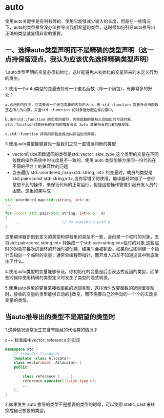 # auto
使用auto关键字是有利有弊的，使用它能够减少输入的长度，但是在一些情况下，auto的类型推导没办法推导出我们希望的类型，这时候如何引导auto推导出正确的类型就显得非常的重要。

## 一、选择auto类型声明而不是精确的类型声明（这一点持保留观点，我认为应该优先选择精确类型声明）

1.auto类型声明的变量必须初始化，这样能避免未初始化的变量带来的未定义行为的发生。

2.使用一个auto类型的变量去持有一个匿名函数（即一个闭包），有非常多的好处：

```
a.占用的内存少，只需要占一个闭包需要的内存的大小，用 std::function 需要多占用函数签名所占的内存。并且std::function 的对象是分配在堆内存中。

b.由于std::function 的实现的细节，内联函数的限制以及抛出的可调对象，std::function对象持有的闭包的触发会比 auto 变量持有的闭包触发慢。

c.std::function 持有的闭包会抛出内存溢出的异常。
```

3.使用auto类型能够避免一些我们之前一直错误判断的类型

- vector的size函数返回的类型是std::vector<int>::size_type,这个类型的变量在不同位数的操作系统中的长度是不一致的，使用 auto 类型能够方便同一份代码在不同的平台上的兼容性的问题
- 当去遍历 std::unordered_map<std::string, int> 的变量时，成员的类型是 std::pair<const std::string,int>,当你写错了的使用，编译器经常做了一些你意想不到的操作，来保证代码的正常运行，但是这些操作警徽引起开发人员的困惑。这里如果写成：
```cpp
std::unordered_map<std::string, int> m;
...

for (const std::pair<std::string, int>& p : m)
{
    ...                   // do something with p
}
```
这里编译器识别到定义的类型和容器里的类型不一致，会创建一个临时的对象，去将std::pair<const string,int> 转换成一个std::pair<string,int>临时的对象,这些临时的对象在每次的循环的开始时被创建，结束时会被销毁。如果你试图创建一个指针去指向一个临时的变量，通常会编程野指针，而开发人员却不知道这其中到底发生了什么。

4.使用auto类型的变量能够保证，你初始化的变量是后面表达式返回的类型，而某些时候你使用精确的类型定义时发生了类型的隐式转换。

5.使用auto类型的变量来接收函数的返回类型，这样当你改变函数的返回值类型时，接收的变量的类型能够自动的改变，而不需要自己的手动的一个个的去改变变量的类型。

## 当auto推导出的类型不是期望的类型时

1.这种情况通常发生在含有隐藏的代理类的情况下

c++ 标准库中vector<bool>::reference 的实现
```cpp
namespace std {
    // from C++ Standards
    template <class Allocator>
    class vector<bool, Allocator> {
    public:
        ...
        class reference { ... };
        reference operator[](size_type n);
        ... 
    };
}
```

2.如果发生 auto 推导的类型不是想要的类型的时候，可以使用 static_cast<type> 来转换成自己想要的类型，
